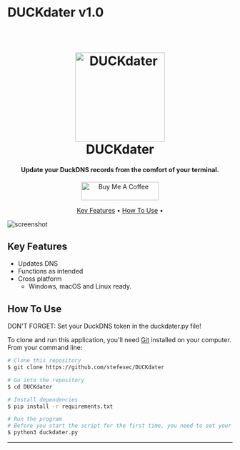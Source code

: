 # DUCKdater v1.0


<h1 align="center">
  <br>
  <a href="https://github.com/stefexec/DUCKdater"><img src="http://www.duckdns.org/img/ducky_icon.png" alt="DUCKdater" width="200"></a>
  <br>
  DUCKdater
  <br>
</h1>

<h4 align="center">Update your DuckDNS records from the comfort of your terminal.</h4>

<p align="center">
  <a href="https://www.buymeacoffee.com/stefexec" target="_blank"><img src="https://cdn.buymeacoffee.com/buttons/default-orange.png" alt="Buy Me A Coffee" height="41" width="174"></a>
  </a>
</p>

<p align="center">
  <a href="#key-features">Key Features</a> •
  <a href="#how-to-use">How To Use</a> •
</p>

![screenshot](https://raw.githubusercontent.com/amitmerchant1990/electron-markdownify/master/app/img/markdownify.gif)

## Key Features

* Updates DNS
* Functions as intended
* Cross platform
  - Windows, macOS and Linux ready.

## How To Use

DON'T FORGET: Set your DuckDNS token in the duckdater.py file!

To clone and run this application, you'll need [Git](https://git-scm.com) installed on your computer. From your command line:

```bash
# Clone this repository
$ git clone https://github.com/stefexec/DUCKdater

# Go into the repository
$ cd DUCKdater

# Install dependencies
$ pip install -r requirements.txt

# Run the program
# Before you start the script for the first time, you need to set your DuckDNS token in the duckdater.py file!
$ python3 duckdater.py
```



---

